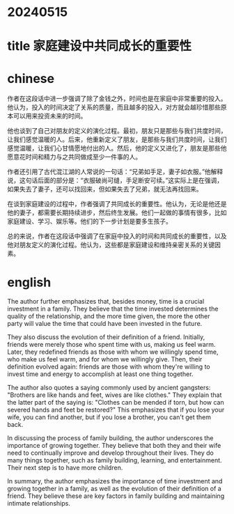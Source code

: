 
# 20240515

# title 家庭建设中共同成长的重要性

# chinese 

作者在这段话中进一步强调了除了金钱之外，时间也是在家庭中非常重要的投入。他认为，投入的时间决定了关系的质量，而且越多的投入，对方就会越珍惜那些原本可以用来投资未来的时间。

他也谈到了自己对朋友的定义的演化过程。最初，朋友只是那些与我们共度时间，让我们感觉温暖的人。后来，他重新定义了朋友，是那些与我们共度时间，让我们感觉温暖，让我们心甘情愿地付出的人。然后，他的定义又进化了，朋友是那些他愿意花时间和精力与之共同做成至少一件事的人。

作者还引用了古代混江湖的人常说的一句话：“兄弟如手足，妻子如衣服。”他解释说，这句话后面的部分是：“衣服破尚可缝，手足断安可续。”这实际上是在强调，如果失去了妻子，还可以找回来，但如果失去了兄弟，就无法再找回来。

在谈到家庭建设的过程中，作者强调了共同成长的重要性。他认为，无论是他还是他的妻子，都需要长期持续进步，然后终生发展。他们一起做的事情有很多，比如家庭建设、学习、娱乐等。他们的下一步计划是要多生孩子。

总的来说，作者在这段话中强调了在家庭中投入的时间和共同成长的重要性，以及他对朋友定义的演化过程。他认为，这些都是家庭建设和维持亲密关系的关键因素。

# english
The author further emphasizes that, besides money, time is a crucial investment in a family. They believe that the time invested determines the quality of the relationship, and the more time given, the more the other party will value the time that could have been invested in the future.

They also discuss the evolution of their definition of a friend. Initially, friends were merely those who spent time with us, making us feel warm. Later, they redefined friends as those with whom we willingly spend time, who make us feel warm, and for whom we willingly give. Then, their definition evolved again: friends are those with whom they're willing to invest time and energy to accomplish at least one thing together.

The author also quotes a saying commonly used by ancient gangsters: "Brothers are like hands and feet, wives are like clothes." They explain that the latter part of the saying is: "Clothes can be mended if torn, but how can severed hands and feet be restored?" This emphasizes that if you lose your wife, you can find another, but if you lose a brother, you can't get them back.

In discussing the process of family building, the author underscores the importance of growing together. They believe that both they and their wife need to continually improve and develop throughout their lives. They do many things together, such as family building, learning, and entertainment. Their next step is to have more children.

In summary, the author emphasizes the importance of time investment and growing together in a family, as well as the evolution of their definition of a friend. They believe these are key factors in family building and maintaining intimate relationships.
